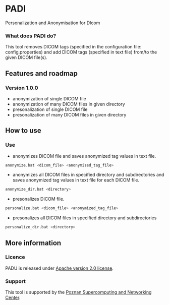 # PADI

Personalization and Anonymisation for DIcom

### What does PADI do?

This tool removes DICOM tags (specified in the configuration file: config.properties) and add DICOM tags (specified in text file) from/to the given DICOM file(s).

## Features and roadmap

### Version 1.0.0

* anonymization of single DICOM file
* anonymization of many DICOM files in given directory
* presonalization of single DICOM file
* presonalization of many DICOM files in given directory

## How to use

### Use

* anonymizes DICOM file and saves anonymized tag values in text file.

```bash
anonymize.bat <dicom_file> <anonymized_tag_file>
```

* anonymizes all DICOM files in specified directory and subdirectories and saves anonymized tag values in text file for each DICOM file.

```bash
anonymize_dir.bat <directory>
```

* presonalizes DICOM file.
 
```bash
personalize.bat <dicom_file> <anonymized_tag_file>
```

* presonalizes all DICOM files in specified directory and subdirectories
 
```bash
personalize_dir.bat <directory>
```

## More information

### Licence

PADU is released under [Apache version 2.0 license](LICENSE.txt).

### Support

This tool is supported by the [Poznan Supercomputing and Networking Center](http://psnc.pl). 

